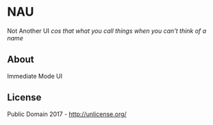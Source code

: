 # NAU

Not Another UI _cos that what you call things when you can't think of a name_


## About

Immediate Mode UI


## License

Public Domain 2017 - http://unlicense.org/

